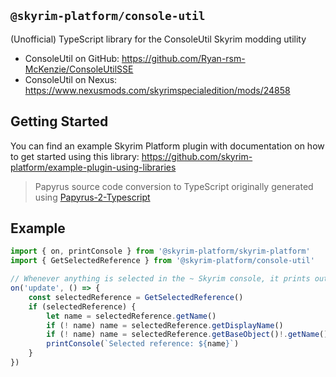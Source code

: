 ## `@skyrim-platform/console-util`

(Unofficial) TypeScript library for the ConsoleUtil Skyrim modding utility

- ConsoleUtil on GitHub: https://github.com/Ryan-rsm-McKenzie/ConsoleUtilSSE
- ConsoleUtil on Nexus: https://www.nexusmods.com/skyrimspecialedition/mods/24858

## Getting Started

You can find an example Skyrim Platform plugin with documentation on how to get started using this library: https://github.com/skyrim-platform/example-plugin-using-libraries

> Papyrus source code conversion to TypeScript originally generated using [Papyrus-2-Typescript](https://github.com/CarlosLeyvaAyala/Papyrus-2-Typescript)

## Example

```ts
import { on, printConsole } from '@skyrim-platform/skyrim-platform'
import { GetSelectedReference } from '@skyrim-platform/console-util'

// Whenever anything is selected in the ~ Skyrim console, it prints out that object's name in the console
on('update', () => {
    const selectedReference = GetSelectedReference()
    if (selectedReference) {
        let name = selectedReference.getName()
        if (! name) name = selectedReference.getDisplayName()
        if (! name) name = selectedReference.getBaseObject()!.getName()
        printConsole(`Selected reference: ${name}`)
    }
})
```
